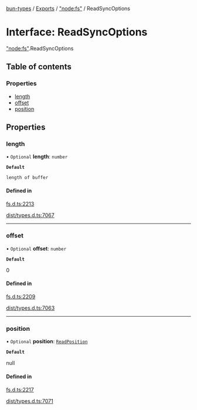 [bun-types](https://github.com/oven-sh/bun-types/blob/master/api-docs/README.md) / [Exports](https://github.com/oven-sh/bun-types/blob/master/api-docs/modules.md) / ["node:fs"](https://github.com/oven-sh/bun-types/blob/master/api-docs/modules/node_fs_.md) / ReadSyncOptions

# Interface: ReadSyncOptions

["node:fs"](https://github.com/oven-sh/bun-types/blob/master/api-docs/modules/node_fs_.md).ReadSyncOptions

## Table of contents

### Properties

- [length](https://github.com/oven-sh/bun-types/blob/master/api-docs/interfaces/node_fs_.ReadSyncOptions.md#length)
- [offset](https://github.com/oven-sh/bun-types/blob/master/api-docs/interfaces/node_fs_.ReadSyncOptions.md#offset)
- [position](https://github.com/oven-sh/bun-types/blob/master/api-docs/interfaces/node_fs_.ReadSyncOptions.md#position)

## Properties

### length

• `Optional` **length**: `number`

**`Default`**

`length of buffer`

#### Defined in

[fs.d.ts:2213](https://github.com/valgaze/bun-types/blob/6f8dbf8/fs.d.ts#L2213)

[dist/types.d.ts:7067](https://github.com/valgaze/bun-types/blob/6f8dbf8/dist/types.d.ts#L7067)

___

### offset

• `Optional` **offset**: `number`

**`Default`**

0

#### Defined in

[fs.d.ts:2209](https://github.com/valgaze/bun-types/blob/6f8dbf8/fs.d.ts#L2209)

[dist/types.d.ts:7063](https://github.com/valgaze/bun-types/blob/6f8dbf8/dist/types.d.ts#L7063)

___

### position

• `Optional` **position**: [`ReadPosition`](https://github.com/oven-sh/bun-types/blob/master/api-docs/modules/fs_.md#readposition)

**`Default`**

null

#### Defined in

[fs.d.ts:2217](https://github.com/valgaze/bun-types/blob/6f8dbf8/fs.d.ts#L2217)

[dist/types.d.ts:7071](https://github.com/valgaze/bun-types/blob/6f8dbf8/dist/types.d.ts#L7071)
